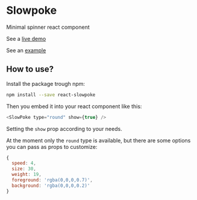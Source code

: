 # Slowpoke

Minimal spinner react component

See a [live demo](https://cdn.rawgit.com/boudra/slowpoke/master/example/index.html)

See an [example](https://github.com/boudra/slowpoke/tree/master/example)

## How to use?

Install the package trough npm:


```sh
npm install --save react-slowpoke
```

Then you embed it into your react component like this:

```js
<SlowPoke type="round" show={true} />
```

Setting the `show` prop according to your needs.

At the moment only the `round` type is available, but there are some options you can pass as props to customize:

```js
{
  speed: 4,
  size: 30,
  weight: 19,
  foreground: 'rgba(0,0,0,0.7)',
  background: 'rgba(0,0,0,0.2)'
}
```
